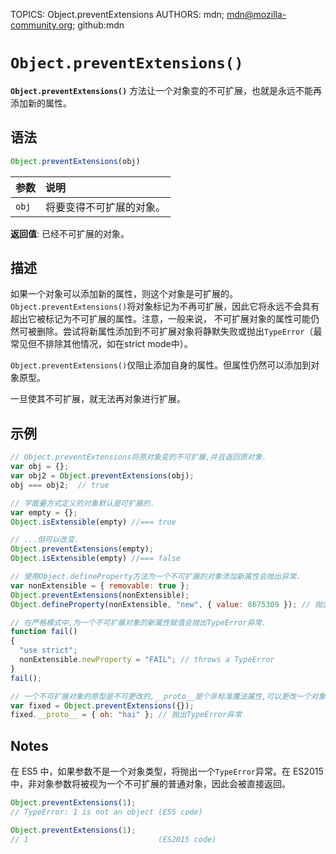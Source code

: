 TOPICS: Object.preventExtensions
AUTHORS: mdn; mdn@mozilla-community.org; github:mdn

# `Object.preventExtensions()`

**`Object.preventExtensions()`** 方法让一个对象变的不可扩展，也就是永远不能再添加新的属性。

## 语法

```javascript
Object.preventExtensions(obj)
```

| 参数 | 说明 |
| :-- | :-- |
| `obj` | 将要变得不可扩展的对象。 |

**返回值**: 已经不可扩展的对象。

## 描述

如果一个对象可以添加新的属性，则这个对象是可扩展的。`Object.preventExtensions()`将对象标记为不再可扩展，因此它将永远不会具有超出它被标记为不可扩展的属性。注意，一般来说，
不可扩展对象的属性可能仍然可被删除。尝试将新属性添加到不可扩展对象将静默失败或抛出`TypeError`（最常见但不排除其他情况，如在strict mode中）。

`Object.preventExtensions()`仅阻止添加自身的属性。但属性仍然可以添加到对象原型。

一旦使其不可扩展，就无法再对象进行扩展。

## 示例

```javascript
// Object.preventExtensions将原对象变的不可扩展,并且返回原对象.
var obj = {};
var obj2 = Object.preventExtensions(obj);
obj === obj2;  // true

// 字面量方式定义的对象默认是可扩展的.
var empty = {};
Object.isExtensible(empty) //=== true

// ...但可以改变.
Object.preventExtensions(empty);
Object.isExtensible(empty) //=== false

// 使用Object.defineProperty方法为一个不可扩展的对象添加新属性会抛出异常.
var nonExtensible = { removable: true };
Object.preventExtensions(nonExtensible);
Object.defineProperty(nonExtensible, "new", { value: 8675309 }); // 抛出TypeError异常

// 在严格模式中,为一个不可扩展对象的新属性赋值会抛出TypeError异常.
function fail()
{
  "use strict";
  nonExtensible.newProperty = "FAIL"; // throws a TypeError
}
fail();

// 一个不可扩展对象的原型是不可更改的,__proto__是个非标准魔法属性,可以更改一个对象的原型.
var fixed = Object.preventExtensions({});
fixed.__proto__ = { oh: "hai" }; // 抛出TypeError异常
```

## Notes

在 ES5 中，如果参数不是一个对象类型，将抛出一个`TypeError`异常。在 ES2015 中，非对象参数将被视为一个不可扩展的普通对象，因此会被直接返回。

```javascript
Object.preventExtensions(1);
// TypeError: 1 is not an object (ES5 code)

Object.preventExtensions(1);
// 1                             (ES2015 code)
```
